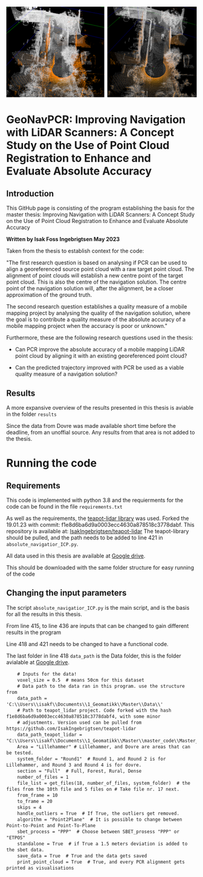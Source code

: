 ![Header](./notes/Before_and_after_PCR.png)

# GeoNavPCR: Improving Navigation with LiDAR Scanners: A Concept Study on the Use of Point Cloud Registration to Enhance and Evaluate Absolute Accuracy

## Introduction

This GitHub page is consisting of the program establishing the basis for the master thesis: Improving Navigation with LiDAR Scanners: A Concept Study on the Use of Point Cloud Registration to Enhance and Evaluate Absolute Accuracy


**Written by Isak Foss Ingebrigtsen May 2023**


Taken from the thesis to establish context for the code:

"The first research question is based on analysing if PCR can be used to align a
georeferenced source point cloud with a raw target point cloud. The alignment of
point clouds will establish a new centre point of the target point cloud. This is also
the centre of the navigation solution. The centre point of the navigation solution will,
after the alignment, be a closer approximation of the ground truth.

The second research question establishes a quality measure of a mobile mapping project
by analysing the quality of the navigation solution, where the goal is to contribute
a quality measure of the absolute accuracy of a mobile mapping project when the
accuracy is poor or unknown."

Furthermore, these are the following research questions used in the thesis:

* Can PCR improve the absolute accuracy of a mobile mapping LiDAR point cloud by aligning it with an existing georeferenced point cloud? 

* Can the predicted trajectory improved with PCR be used as a viable quality measure of a navigation solution?

## Results

A more expansive overview of the results presented in this thesis is aviable in the folder ```results```

Since the data from Dovre was made available short time before the deadline, from an unoffial source. Any results from that area is not added to the thesis.

# Running the code

## Requirements

This code is implemented with python 3.8 and the requierments for the code can be found in the file ```requirements.txt```

As well as the requirements, the [teapot-lidar library](https://github.com/erlenddahl/teapot-lidar) was used. Forked the 19.01.23 with commit: f1e8d6ba6d9a0003ecc4630a878518c3778dabf. This repository is available at: [IsakIngebrigtsen/teapot-lidar](https://github.com/IsakIngebrigtsen/teapot-lidar)
The teapot-library should be pulled, and the path needs to be added to line 421 in ```absolute_navigatior_ICP.py```.

All data used in this thesis are available at [Google drive](https://drive.google.com/drive/folders/1SnkDh-X8KOc1iNNy_-xhMAyngN93VshZ).

This should be downloaded with the same folder structure for easy running of the code

## Changing the input parameters
The script ```absolute_navigatior_ICP.py``` is the main script, and is the basis for all the results in this thesis.

From line 415, to line 436 are inputs that can be changed to gain different results in the program

Line 418 and 421 needs to be changed to have a functional code.

The last folder in line 418 ```data_path``` is the Data folder, this is the folder avialable at [Google drive](https://drive.google.com/drive/folders/1SnkDh-X8KOc1iNNy_-xhMAyngN93VshZ).

```
    # Inputs for the data!
    voxel_size = 0.5  # means 50cm for this dataset
    # Data path to the data ran in this program. use the structure from
    data_path = 'C:\\Users\\isakf\\Documents\\1_Geomatikk\\Master\\Data\\'
    # Path to teapot_lidar project. Code forked with the hash f1e8d6ba6d9a0003ecc4630a878518c3778dabf4, with some minor
    # adjustments. Version used can be pulled from https://github.com/IsakIngebrigtsen/teapot-lidar
    data_path_teapot_lidar = "C:\\Users\\isakf\\Documents\\1_Geomatikk\\Master\\master_code\\Master_thesis\\teapot_lidar"
    Area = "Lillehammer" # Lillehammer, and Dovre are areas that can be tested.
    system_folder = "Round1"  # Round 1, and Round 2 is for Lillehammer, and Round 3 and Round 4 is for dovre.
    section = "Full"  # Full, Forest, Rural, Dense
    number_of_files = 1
    file_list = get_files(18, number_of_files, system_folder)  # the files from the 10th file and 5 files on # Take file nr. 17 next.
    from_frame = 10
    to_frame = 20
    skips = 4
    handle_outliers = True  # If True, the outliers get removed.
    algorithm = "Point2Plane"  # It is possible to change between Point-to-Point and Point-To-Plane
    sbet_process = "PPP"  # Choose between SBET_prosess "PPP" or "ETPOS"
    standalone = True  # if True a 1.5 meters deviation is added to the sbet data.
    save_data = True  # True and the data gets saved
    print_point_cloud = True  # True, and every PCR alignment gets printed as visualisations
```


